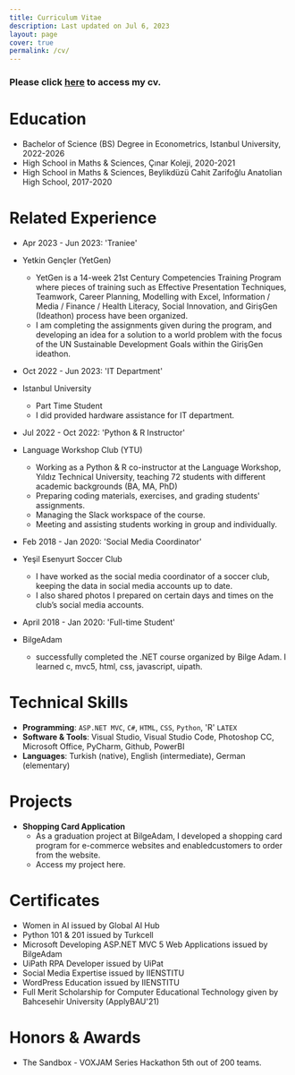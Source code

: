 ```yaml
---
title: Curriculum Vitae
description: Last updated on Jul 6, 2023
layout: page
cover: true
permalink: /cv/
---
```

### Please click [here](http://omerbayrakli.com/assets/omer_cv.pdf) to access my cv.

Education
======
* Bachelor of Science (BS) Degree in Econometrics, Istanbul University, 2022-2026
* High School in Maths & Sciences, Çınar Koleji, 2020-2021
* High School in Maths & Sciences, Beylikdüzü Cahit Zarifoğlu Anatolian High School, 2017-2020

Related Experience
======
* Apr 2023 - Jun 2023: 'Traniee'
* Yetkin Gençler (YetGen)
  * YetGen is a 14-week 21st Century Competencies Training Program where pieces of training such as Effective Presentation Techniques, Teamwork, Career Planning, Modelling with Excel, Information / Media / Finance / Health Literacy, Social Innovation, and GirişGen (Ideathon) process have been organized.
  * I am completing the assignments given during the program, and developing an idea for a solution to a world problem with the focus of the UN Sustainable Development Goals within the GirişGen ideathon.

* Oct 2022 - Jun 2023: 'IT Department'
* Istanbul University
  * Part Time Student
  * I did provided hardware assistance for IT department.

* Jul 2022 - Oct 2022: 'Python & R Instructor'
* Language Workshop Club (YTU)
  * Working as a Python & R co-instructor at the Language Workshop, Yıldız Technical University, teaching 72 students with different academic backgrounds (BA, MA, PhD)
  * Preparing coding materials, exercises, and grading students' assignments.
  * Managing the Slack workspace of the course.
  * Meeting and assisting students working in group and individually.

* Feb 2018 - Jan 2020: 'Social Media Coordinator'
* Yeşil Esenyurt Soccer Club
  * I have worked as the social media coordinator of a soccer club, keeping the data in social media accounts up to date.
  * I also shared photos I prepared on certain days and times on the club’s social media accounts.

* April 2018 - Jan 2020: 'Full-time Student'
* BilgeAdam
  * successfully completed the .NET course organized by Bilge Adam. I learned c, mvc5, html, css, javascript, uipath.

Technical Skills
======
* **Programming**: `ASP.NET MVC`, `C#`, `HTML`, `CSS`, `Python`, 'R' `LATEX`
* **Software & Tools**: Visual Studio, Visual Studio Code, Photoshop CC, Microsoft Office, PyCharm, Github, PowerBI
* **Languages**: Turkish (native), English (intermediate), German (elementary)

Projects
======
* **Shopping Card Application**
    * As a graduation project at BilgeAdam, I developed a shopping card program for e-commerce websites and enabledcustomers to order from the website.
    * Access my project here.

Certificates
======
 * Women in AI issued by Global AI Hub
 * Python 101 & 201 issued by Turkcell
 * Microsoft Developing ASP.NET MVC 5 Web Applications issued by BilgeAdam
 * UiPath RPA Developer issued by UiPat
 * Social Media Expertise issued by IIENSTITU
 * WordPress Education issued by IIENSTITU
 * Full Merit Scholarship for Computer Educational Technology given by Bahcesehir University (ApplyBAU'21)
 

Honors & Awards 
======
 * The Sandbox - VOXJAM Series Hackathon 5th out of 200 teams.


